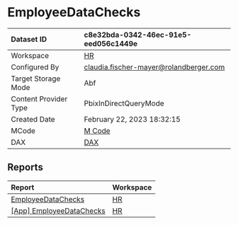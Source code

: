 



# EmployeeDataChecks

|Dataset ID|c8e32bda-0342-46ec-91e5-eed056c1449e|
| :--- | :--- |
|Workspace|[HR](../Workspaces/HR.md)|
|Configured By|claudia.fischer-mayer@rolandberger.com|
|Target Storage Mode|Abf|
|Content Provider Type|PbixInDirectQueryMode|
|Created Date|February 22, 2023 18:32:15|
|MCode|[M Code](./EmployeeDataChecks/mcode.md)|
|DAX|[DAX](./EmployeeDataChecks/dax.md)|

## Reports

|Report|Workspace|
| :--- | :--- |
|[EmployeeDataChecks](../Reports/EmployeeDataChecks.md)|[HR](../Workspaces/HR.md)|
|[[App] EmployeeDataChecks](../Reports/[App]-EmployeeDataChecks.md)|[HR](../Workspaces/HR.md)|
